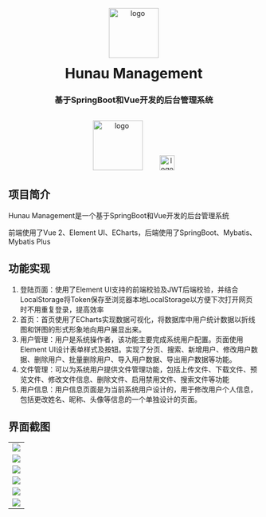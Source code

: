 <p align="center">
	<img alt="logo" src="https://img-blog.csdnimg.cn/c45859dc282442b8a0ec927f2c66890c.png" style="width:100px;">
</p>
<h1 align="center" style="margin: 10px 0 20px; font-weight: bold;">Hunau Management</h1>
<h3 align="center">基于SpringBoot和Vue开发的后台管理系统</h4>
<p align="center" style="margin-top:30px;">
  <img alt="logo" src="https://img-blog.csdnimg.cn/ad2e1122bca144c4b1f431ab45516727.png" style="width:100px;margin-right:20px;">
  <img alt="logo" src="https://img-blog.csdnimg.cn/ab8dc1a3165d401fb87977e884a739e0.png" style="width:30px;margin-left:10px;">
</p>

## 项目简介

Hunau Management是一个基于SpringBoot和Vue开发的后台管理系统

前端使用了Vue 2、Element UI、ECharts，后端使用了SpringBoot、Mybatis、Mybatis Plus

## 功能实现

1.  登陆页面：使用了Element UI支持的前端校验及JWT后端校验，并结合LocalStorage将Token保存至浏览器本地LocalStorage以方便下次打开网页时不用重复登录，提高效率
2.  首页：首页使用了ECharts实现数据可视化，将数据库中用户统计数据以折线图和饼图的形式形象地向用户展显出来。
3.  用户管理：用户是系统操作者，该功能主要完成系统用户配置。页面使用Element UI设计表单样式及按钮。实现了分页、搜索、新增用户、修改用户数据、删除用户、批量删除用户、导入用户数据、导出用户数据等功能。
4.  文件管理：可以为系统用户提供文件管理功能，包括上传文件、下载文件、预览文件、修改文件信息、删除文件、启用禁用文件、搜索文件等功能
5.  用户信息：用户信息页面是为当前系统用户设计的，用于修改用户个人信息，包括更改姓名、昵称、头像等信息的一个单独设计的页面。

## 界面截图

<table>
	<tr>
    <td><img src="https://img-blog.csdnimg.cn/43e4a21e1953488295c45a89290b64d6.jpeg"/></td>
  </tr>
  <tr>
    <td><img src="https://img-blog.csdnimg.cn/ba444ac97d9b4d9ba188271409de588d.jpeg"/></td>
  </tr>
  <tr>
    <td><img src="https://img-blog.csdnimg.cn/d1149f7cffde4758815abb6b4bec8d17.jpeg"/></td>
  </tr>
  <tr>
    <td><img src="https://img-blog.csdnimg.cn/3af1e29b923941e891f297d8ed7eada8.jpeg"/></td>
  </tr>
  <tr>
    <td><img src="https://img-blog.csdnimg.cn/175161de3c8142d19bbf0d40c0eefb16.jpeg"/></td>
  </tr>
  <tr>
  <td><img src="https://img-blog.csdnimg.cn/f626ce479058476d8648d4188e312718.jpeg"/></td>
  </tr>
</table>

